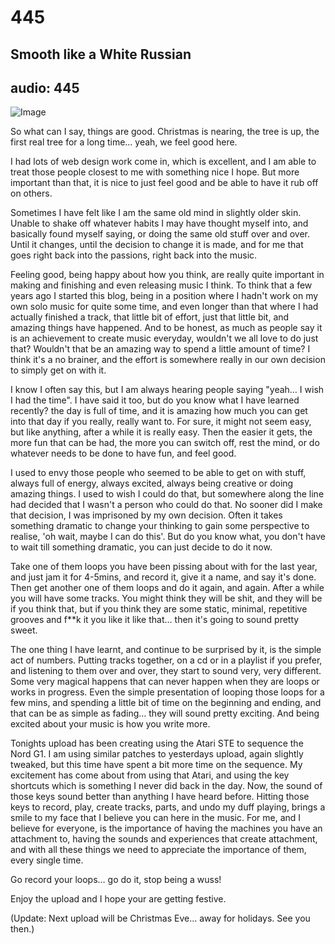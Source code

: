 # 445
## Smooth like a White Russian
audio: 445
---

![Image](/assets/img/snd-445.png)

So what can I say, things are good. Christmas is nearing, the tree is up, the first real tree for a long time… yeah, we feel good here.

I had lots of web design work come in, which is excellent, and I am able to treat those people closest to me with something nice I hope. But more important than that, it is nice to just feel good and be able to have it rub off on others.

Sometimes I have felt like I am the same old mind in slightly older skin. Unable to shake off whatever habits I may have thought myself into, and basically found myself saying, or doing the same old stuff over and over. Until it changes, until the decision to change it is made, and for me that goes right back into the passions, right back into the music.

Feeling good, being happy about how you think, are really quite important in making and finishing and even releasing music I think. To think that a few years ago I started this blog, being in a position where I hadn't work on my own solo music for quite some time, and even longer than that where I had actually finished a track, that little bit of effort, just that little bit, and amazing things have happened. And to be honest, as much as people say it is an achievement to create music everyday, wouldn't we all love to do just that? Wouldn't that be an amazing way to spend a little amount of time? I think it's a no brainer, and the effort is somewhere really in our own decision to simply get on with it.

I know I often say this, but I am always hearing people saying "yeah… I wish I had the time". I have said it too, but do you know what I have learned recently? the day is full of time, and it is amazing how much you can get into that day if you really, really want to. For sure, it might not seem easy, but like anything, after a while it is really easy. Then the easier it gets, the more fun that can be had, the more you can switch off, rest the mind, or do whatever needs to be done to have fun, and feel good.

I used to envy those people who seemed to be able to get on with stuff, always full of energy, always excited, always being creative or doing amazing things. I used to wish I could do that, but somewhere along the line had decided that I wasn't a person who could do that. No sooner did I make that decision, I was imprisoned by my own decision. Often it takes something dramatic to change your thinking to gain some perspective to realise, 'oh wait, maybe I can do this'. But do you know what, you don't have to wait till something dramatic, you can just decide to do it now.

Take one of them loops you have been pissing about with for the last year, and just jam it for 4-5mins, and record it, give it a name, and say it's done. Then get another one of them loops and do it again, and again. After a while you will have some tracks. You might think they will be shit, and they will be if you think that, but if you think they are some static, minimal, repetitive grooves and f**k it you like it like that… then it's going to sound pretty sweet.

The one thing I have learnt, and continue to be surprised by it, is the simple act of numbers. Putting tracks together, on a cd or in a playlist if you prefer, and listening to them over and over, they start to sound very, very different. Some very magical happens that can never happen when they are loops or works in progress. Even the simple presentation of looping those loops for a few mins, and spending a little bit of time on the beginning and ending, and that can be as simple as fading… they will sound pretty exciting. And being excited about your music is how you write more.

Tonights upload has been creating using the Atari STE to sequence the Nord G1. I am using similar patches to yesterdays upload, again slightly tweaked, but this time have spent a bit more time on the sequence. My excitement has come about from using that Atari, and using the key shortcuts which is something I never did back in the day. Now, the sound of those keys sound better than anything I have heard before. Hitting those keys to record, play, create tracks, parts, and undo my duff playing, brings a smile to my face that I believe you can here in the music. For me, and I believe for everyone, is the importance of having the machines you have an attachment to, having the sounds and experiences that create attachment, and with all these things we need to appreciate the importance of them, every single time.

Go record your loops… go do it, stop being a wuss!

Enjoy the upload and I hope your are getting festive.

(Update: Next upload will be Christmas Eve… away for holidays. See you then.)